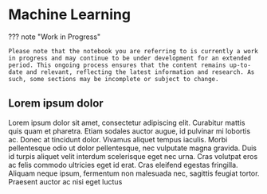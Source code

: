 # Machine Learning

??? note "Work in Progress"

    Please note that the notebook you are referring to is currently a work in progress and may continue to be under development for an extended period. This ongoing process ensures that the content remains up-to-date and relevant, reflecting the latest information and research. As such, some sections may be incomplete or subject to change.



## Lorem ipsum dolor
Lorem ipsum dolor sit amet, consectetur adipiscing elit. Curabitur mattis quis quam et pharetra.
Etiam sodales auctor augue, id pulvinar mi lobortis ac. Donec at tincidunt dolor. Vivamus aliquet tempus iaculis.
Morbi pellentesque odio ut dolor pellentesque, nec vulputate magna gravida.
Duis id turpis aliquet velit interdum scelerisque eget nec urna.
Cras volutpat eros ac felis commodo ultricies eget id erat. Cras eleifend egestas fringilla.
Aliquam neque ipsum, fermentum non malesuada nec, sagittis feugiat tortor. Praesent auctor ac nisi eget luctus
